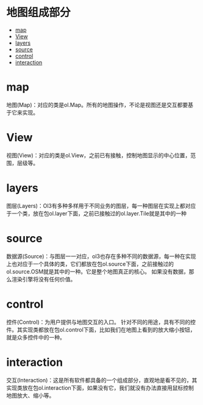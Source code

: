 # 地图组成部分
<!-- TOC depthFrom:1 depthTo:6 withLinks:1 updateOnSave:1 orderedList:0 -->

- [map](#map)
- [View](#view)
- [layers](#layers)
- [source](#source)
- [control](#control)
- [interaction](#interaction)

<!-- /TOC -->


# map

地图(Map)：对应的类是ol.Map。所有的地图操作，不论是视图还是交互都要基于它来实现。

# View

视图(View)：对应的类是ol.View，之前已有接触，控制地图显示的中心位置，范围，层级等。

# layers

图层(Layers)：Ol3有多种多样用于不同业务的图层，每一种图层在实现上都对应于一个类，放在包ol.layer下面，之前已接触过的ol.layer.Tile就是其中的一种

# source

数据源(Source)：与图层一一对应，ol3也存在多种不同的数据源，每一种在实现上也对应于一个具体的类，它们都放在包ol.source下面，之前接触过的ol.source.OSM就是其中的一种。它是整个地图真正的核心。 如果没有数据，那么渲染引擎将没有任何价值。

# control

控件(Control)：为用户提供与地图交互的入口。 针对不同的用途，具有不同的控件。其实现类都放在包ol.control下面，比如我们在地图上看到的放大缩小按钮，就是众多控件中的一种。

# interaction

交互(Interaction)：这是所有软件都具备的一个组成部分，直观地是看不见的，其实现类放在包ol.interaction下面，如果没有它，我们就没有办法直接用鼠标控制地图放大、缩小等。
